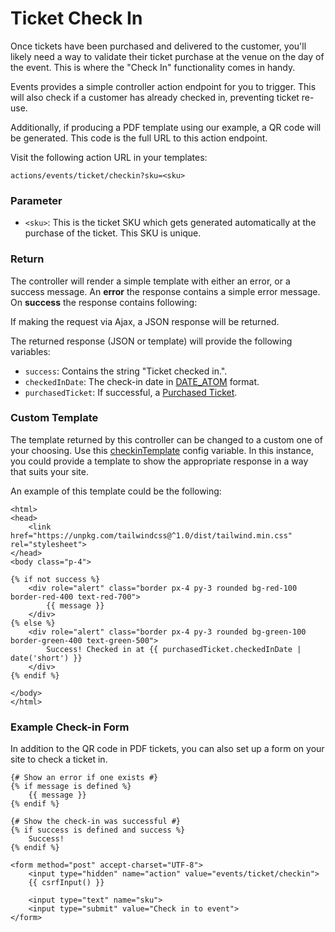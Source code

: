 # Ticket Check In

Once tickets have been purchased and delivered to the customer, you'll likely need a way to validate their ticket purchase at the venue on the day of the event. This is where the "Check In" functionality comes in handy.

Events provides a simple controller action endpoint for you to trigger. This will also check if a customer has already checked in, preventing ticket re-use.

Additionally, if producing a PDF template using our example, a QR code will be generated. This code is the full URL to this action endpoint.

Visit the following action URL in your templates:

```
actions/events/ticket/checkin?sku=<sku>
```

### Parameter

- `<sku>`: This is the ticket SKU which gets generated automatically at the purchase of the ticket. This SKU is unique.

### Return

The controller will render a simple template with either an error, or a success message. An **error** the response contains a simple error message. On **success** the response contains following:

If making the request via Ajax, a JSON response will be returned.

The returned response (JSON or template) will provide the following variables:

- `success`: Contains the string "Ticket checked in.".
- `checkedInDate`: The check-in date in [DATE\_ATOM](http://php.net/manual/en/class.datetime.php#datetime.constants.atom) format.
- `purchasedTicket`: If successful, a [Purchased Ticket](docs:developers/purchased-ticket).

### Custom Template

The template returned by this controller can be changed to a custom one of your choosing. Use this [checkinTemplate](https://verbb.io/craft-plugins/events/docs/get-started/configuration) config variable. In this instance, you could provide a template to show the appropriate response in a way that suits your site.

An example of this template could be the following:

```twig
<html>
<head>
    <link href="https://unpkg.com/tailwindcss@^1.0/dist/tailwind.min.css" rel="stylesheet">
</head>
<body class="p-4">

{% if not success %}
    <div role="alert" class="border px-4 py-3 rounded bg-red-100 border-red-400 text-red-700">
        {{ message }}
    </div>
{% else %}
    <div role="alert" class="border px-4 py-3 rounded bg-green-100 border-green-400 text-green-500">
        Success! Checked in at {{ purchasedTicket.checkedInDate | date('short') }}
    </div>
{% endif %}

</body>
</html>
```

### Example Check-in Form
In addition to the QR code in PDF tickets, you can also set up a form on your site to check a ticket in.

```twig
{# Show an error if one exists #}
{% if message is defined %}
    {{ message }}
{% endif %}

{# Show the check-in was successful #}
{% if success is defined and success %}
    Success!
{% endif %}

<form method="post" accept-charset="UTF-8">
    <input type="hidden" name="action" value="events/ticket/checkin">
    {{ csrfInput() }}
    
    <input type="text" name="sku">
    <input type="submit" value="Check in to event">
</form>
```